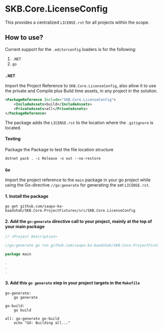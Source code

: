 # SKB.Core.LicenseConfig

This provides a centralized `LICENSE.rst` for all projects within the scope.

## How to use?

Current support for the `.editorconfig` loaders is for the following:

1. `.NET`
2. `go`

### `.NET`

Import the Project Reference to `SKB.Core.LicenseConfig`, also allow it to use the private
and Compile plus Build time assets, in any project in the solution.

```xml
<PackageReference Include="SKB.Core.LicenseConfig">
	<IncludeAssets>build</IncludeAssets>
	<PrivateAssets>all</PrivateAssets>
</PackageReference>
```

The package adds the `LICENSE.rst` to the location where the `.gitignore` is located.

#### Testing

Package the Package to test the file location structure

```shell
dotnet pack . -c Release -o out --no-restore
```

### `Go`

Import the project reference to the `main` package in your go project while using the Go-directive `//go:generate` for generating the set `LICENSE.rst`.

#### 1. Install the package

```shell
go get github.com/saapo-ka-baadshah/SKB.Core.ProjectFixtures/src/SKB.Core.LicenseConfig
```

#### 2. Add the `go:generate` directive call to your project, mainly at the top of your main package

```go
// <Project Description>

//go:generate go run github.com/saapo-ka-baadshah/SKB.Core.ProjectFixtures/src/SKB.Core.LicenseConfig

package main

.
.
.
```

#### 3. Add this `go generate` step in your project targets in the `Makefile`

```
go-generate:
	go generate

go-build:
	go build

all: go-generate go-build
	echo "GO: Building all..."
```
